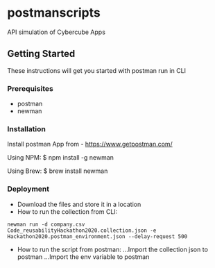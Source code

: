 # postmanscripts
API simulation of Cybercube Apps

## Getting Started

These instructions will get you started with postman run in CLI 

### Prerequisites

* postman
* newman

### Installation

Install postman App from - https://www.getpostman.com/

Using NPM:
$ npm install -g newman

Using Brew:
$ brew install newman



### Deployment

* Download the files and store it in a location
* How to run the collection from CLI:

```newman run -d company.csv Code_reusabilityHackathon2020.collection.json -e Hackathon2020.postman_environment.json --delay-request 500```

* How to run the script from postman:
...Import the collection json to postman
...Import the env variable to postman
